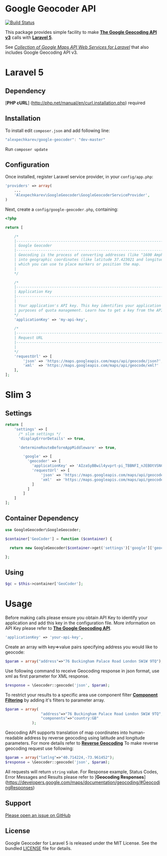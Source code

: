 Google Geocoder API
======================
[![Build Status](https://travis-ci.org/alexpechkarev/google-geocoder.svg?branch=master)](https://travis-ci.org/alexpechkarev/google-geocoder)

This package provides simple facility to make [**The Google Geocoding API v3**](https://developers.google.com/maps/documentation/geocoding/) calls with [**Laravel 5**](http://laravel.com/).

See [*Collection of Google Maps API Web Services for Laravel*](https://github.com/alexpechkarev/google-maps) that also includes Google Geocoding API v3.

**Laravel 5**
======================

Dependency
------------
[**PHP cURL**] (http://php.net/manual/en/curl.installation.php) required


Installation
------------

To install edit `composer.json` and add following line:

```javascript
"alexpechkarev/google-geocoder": "dev-master"
```

Run `composer update`


Configuration
-------------

Once installed, register Laravel service provider, in your `config/app.php`:

```php
'providers' => array(
	...
    'Alexpechkarev\GoogleGeocoder\GoogleGeocoderServiceProvider',
)
```

Next, create a `config/google-geocoder.php`, containing:

```php
<?php

return [

    /*
    |--------------------------------------------------------------------------
    | Google Geocoder
    |--------------------------------------------------------------------------
    | Geocoding is the process of converting addresses (like "1600 Amphitheatre Parkway, Mountain View, CA")
    | into geographic coordinates (like latitude 37.423021 and longitude -122.083739),
    | which you can use to place markers or position the map.
    |
    */

    /*
    |--------------------------------------------------------------------------
    | Application Key
    |--------------------------------------------------------------------------
    |
    | Your application's API key. This key identifies your application for
    | purposes of quota management. Learn how to get a key from the APIs Console.
    */
    'applicationKey' => 'my-api-key',

    /*
    |--------------------------------------------------------------------------
    | Request URL
    |--------------------------------------------------------------------------
    |
    */
    'requestUrl' => [
        'json' => 'https://maps.googleapis.com/maps/api/geocode/json?',
        'xml'  => 'https://maps.googleapis.com/maps/api/geocode/xml?'
    ],
];
```

**Slim 3**
======================
Settings
-------------
```php
return [
    'settings' => [
      /* slim settings */
      'displayErrorDetails' => true,

      'determineRouteBeforeAppMiddleware' => true,

        'google' => [
          'geocoder' => [
            'applicationKey' => 'AIzaSyBBwil4yvprt-pi_TBBNFI_nJEBOtVSNC4',
            'requestUrl' => [
                'json' => 'https://maps.googleapis.com/maps/api/geocode/json?',
                'xml'  => 'https://maps.googleapis.com/maps/api/geocode/xml?'
            ]
          ]
        ]
    ]
];
```

Container Dependency
-------------
```php
use GoogleGeocoder\GoogleGeocoder;

$container['GeoCoder'] = function ($container) {

  return new GoogleGeocoder($container->get('settings')['google']['geocoder']);

};

```


Using
------
```php
$gc = $this->container['GeoCoder'];
```


Usage
======================

Before making calls please ensure you obtain API Key to identify your application and add this key in the configuration file.
More information on API Key please refer to [**The Google Geocoding API**](https://developers.google.com/maps/documentation/geocoding/#api_key).

```php
'applicationKey' => 'your-api-key',
```

Create an array with key=>value pairs specifying address you would like to geocode:

```php
$param = array("address"=>"76 Buckingham Palace Road London SW1W 9TQ");
```

Use following command to receive Geocoding response in json format, use xml as first parameter for XML response.

```php
$response = \Geocoder::geocode('json', $param);
```

To restrict your results to a specific area use component filter [**Component Filtering**](https://developers.google.com/maps/documentation/geocoding/#ComponentFiltering)
by adding it's filters to parameter array.

```php
$param = array(
                "address"=>"76 Buckingham Palace Road London SW1W 9TQ",
                "components"=>"country:GB"
            );
```

Geocoding API supports translation of map coordinates into human-readable address
by reverse geocoding using latitude and longitude parameters. For more details
refer to [**Reverse Geocoding**](https://developers.google.com/maps/documentation/geocoding/#ReverseGeocoding)
To make reverse geocoding request use following:

```php
$param = array("latlng"=>"40.714224,-73.961452");
$response = \Geocoder::geocode('json', $param);
```

All requests will return `string` value. For Response example, Status Codes,
Error Messages and Results please refer to [**Geocoding Responses**]
(https://developers.google.com/maps/documentation/geocoding/#GeocodingResponses)



Support
-------

[Please open an issue on GitHub](https://github.com/alexpechkarev/google-geocoder/issues)


License
-------

Google Geocoder for Laravel 5 is released under the MIT License. See the bundled
[LICENSE](https://github.com/alexpechkarev/google-geocoder/blob/master/LICENSE)
file for details.
